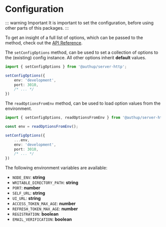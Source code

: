 # Configuration

::: warning Important
It is important to set the configuration, before using other parts of this packages.
:::

To get an insight of a full list of options, which can be passed to the method, check out the [API Reference](api-reference-config.md#config).


The `setConfigOptions` method, can be used to set a collection of options to the (existing) config instance.
All other options inherit **default** values.

```typescript
import { setConfigOptions } from '@authup/server-http';

setConfigOptions({
    env: 'development',
    port: 3010,
    /* ... */
})
```

The `readOptionsFromEnv` method, can be used to load option values from the environment.

```typescript
import { setConfigOptions, readOptionsFromEnv } from '@authup/server-http';

const env = readOptionsFromEnv();

setConfigOptions({
    ...env,
    env: 'development',
    port: 3010,
    /* ... */
})
```

The following environment variables are available:

- `NODE_ENV`: **string**
- `WRITABLE_DIRECTORY_PATH`: **string**
- `PORT`: **number**
- `SELF_URL`: **string**
- `UI_URL`: **string**
- `ACCESS_TOKEN_MAX_AGE`: **number**
- `REFRESH_TOKEN_MAX_AGE`: **number**
- `REGISTRATION`: **boolean**
- `EMAIL_VERIFICATION`: **boolean**

